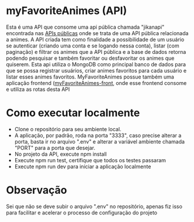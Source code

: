 # myFavoriteAnimes (API)

Esta é uma API que consome uma api pública chamada "jikanapi" encontrada nas [APIs públicas](https://github.com/public-apis/public-apis?tab=readme-ov-file) onde se trata de uma API pública relacionada a animes.
A API criada tem como finalidade a possibilidade de um usuário se autenticar (criando uma conta e se logando nessa conta), listar (com paginação) e filtrar os animes que a API pública e a base de dados retorna podendo pesquisar e também favoritar ou desfavoritar os animes que quiserem.
Esta api utiliza o MongoDB como principal banco de dados para que se possa registrar usuários, criar animes favoritos para cada usuário e listar esses animes favoritos.
MyFavoriteAnimes possue também uma aplicação frontend ([myFavoriteAnimes-front](https://github.com/caiobrida/myFavoriteAnime-front), onde esse frontend consome e utiliza as rotas desta API

# Como executar localmente
- Clone o repositório para seu ambiente local.
- A aplicação, por padrão, roda na porta "3333", caso precise alterar a porta, basta ir no arquivo ".env" e alterar a variável ambiente chamada "PORT" para a porta que desejar.
- No projeto da API, execute npm install
- Execute npm run test, certifique que todos os testes passaram
- Execute npm run dev para iniciar a aplicação localmente

# Observação
Sei que não se deve subir o arquivo ".env" no repositório, apenas fiz isso para facilitar e acelerar o processo de configuração do projeto
